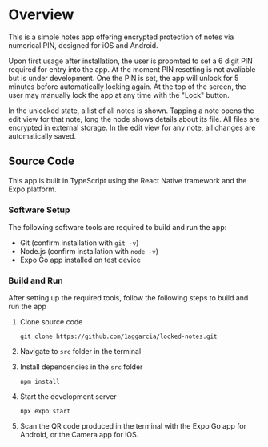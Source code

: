 # Overview

This is a simple notes app offering encrypted protection of notes via numerical PIN, designed for iOS and Android.

Upon first usage after installation, the user is propmted to set a 6 digit PIN required for entry into the app. At the moment PIN resetting is not avaliable but is under development. One the PIN is set, the app will unlock for 5 minutes before automatically locking again. At the top of the screen, the user may manually lock the app at any time with the "Lock" button.

In the unlocked state, a list of all notes is shown. Tapping a note opens the edit view for that note, long the node shows details about its file. All files are encrypted in external storage. In the edit view for any note, all changes are automatically saved.

## Source Code

This app is built in TypeScript using the React Native framework and the Expo platform.

### Software Setup

The following software tools are required to build and run the app:
- Git (confirm installation with `git -v`)
- Node.js (confirm installation with `node -v`)
- Expo Go app installed on test device


### Build and Run

After setting up the required tools, follow the following steps to build and run the app

1. Clone source code
    ```
    git clone https://github.com/1aggarcia/locked-notes.git
    ```

2. Navigate to `src` folder in the terminal 

3. Install dependencies in the `src` folder
    ```
    npm install
    ```

4. Start the development server
    ```
    npx expo start
    ```

5. Scan the QR code produced in the terminal with the Expo Go app for Android, or the Camera app for iOS.